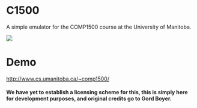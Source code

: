 # C1500
A simple emulator for the COMP1500 course at the University of Manitoba.


<img src="http://upx.me/i/MT9VVbV.png" />

# Demo
http://www.cs.umanitoba.ca/~comp1500/

#### We have yet to establish a licensing scheme for this, this is simply here for development purposes, and original credits go to Gord Boyer.
